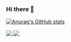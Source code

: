 ### Hi there 👋


[![Anurag's GitHub stats](https://github-readme-stats.vercel.app/api?username=João&count_private=true&show_icons=true&theme=tokyonight)](https://github.com/anuraghazra/github-readme-stats)

<a href="https://github.com/joaotgouveia/dotfiles">
  <img align="center" src="https://github-readme-stats.vercel.app/api/pin/?username=joaotgouveia&repo=dotfiles" />
</a>
<a href="https://github.com/joaotgouveia/iaed_proj2_tester">
  <img align="center" src="https://github-readme-stats.vercel.app/api/pin/?username=joaotgouveia&repo=iaed_proj2_tester" />
</a>
